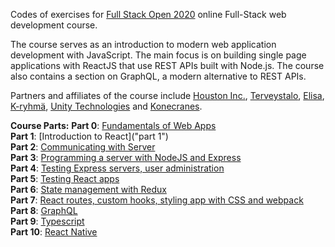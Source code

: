 Codes of exercises for [Full Stack Open 2020](https://fullstackopen.com/en/) online Full-Stack web development course.

The course serves as an introduction to modern web application development with JavaScript. The main focus is on building single page applications with ReactJS that use REST APIs built with Node.js. The course also contains a section on GraphQL, a modern alternative to REST APIs.

Partners and affiliates of the course include [Houston Inc.](https://www.houston-inc.com/), [Terveystalo](https://www.terveystalo.com/fi/Yritystietoa/Terveystalo-tyontantajana/Digital-Health/), [Elisa](https://elisa.fi/), [K-ryhmä](https://www.kesko.fi), [Unity Technologies](https://www.instagram.com/unitytechnologies/?hl=en) and [Konecranes](https://careers.konecranes.com/Konecranes/).

**Course Parts:**
**Part 0**: [Fundamentals of Web Apps](./tree/master/part%200") <br />
**Part 1**: [Introduction to React]("part 1") <br />
**Part 2**: [Communicating with Server](./part2) <br />
**Part 3**: [Programming a server with NodeJS and Express](./part3) <br />
**Part 4**: [Testing Express servers, user administration](./part4) <br />
**Part 5**: [Testing React apps](./part5) <br />
**Part 6**: [State management with Redux](./part6) <br />
**Part 7**: [React routes, custom hooks, styling app with CSS and webpack](./part7) <br />
**Part 8**: [GraphQL](./part8) <br />
**Part 9**: [Typescript](./part9) <br />
**Part 10**: [React Native](https://github.com/DavidGCC/rate-repository-app) <br />
